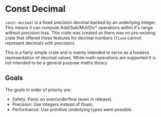 # Const Decimal

`const-decimal` is a fixed precision decimal backed by an underlying integer.
This means it can compute Add/Sub/Mul/Div* operations within it's range without
precision loss. This crate was created as there was no pre-existing crate that
offered these features for decimal numbers (`fixed` cannot represent decimals
with precision).

This is a fairly simple crate and is mainly intended to serve as a lossless
representation of decimal values. While math operations are supported it is not
intended to be a general purpose maths library.

## Goals

The goals in order of priority are:

- Safety: Panic on over/underflow (even in release).
- Precision: Use integers instead of floats.
- Performance: Use primitive underlying types were possible.
